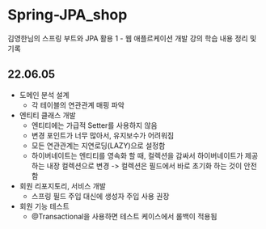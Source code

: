 # Spring-JPA_shop
김영한님의 스프링 부트와 JPA 활용 1 - 웹 애플르케이션 개발 강의 학습 내용 정리 및 기록

## 22.06.05
* 도메인 분석 설계
  - 각 테이블의 연관관계 매핑 파악
* 엔티티 클래스 개발
  - 엔티티에는 가급적 Setter를 사용하지 않음
  - 변경 포인트가 너무 많아서, 유지보수가 어려워짐
  - 모든 연관관계는 지연로딩(LAZY)으로 설정함
  - 하이버네이트는 엔티티를 영속화 할 때, 컬렉션을 감싸서 하이버네이트가 제공하는 내장 컬렉션으로 변경 -> 컬렉션은 필드에서 바로 초기화 하는 것이 안전함
* 회원 리포지토리, 서비스 개발
  - 스프링 필드 주입 대신에 생성자 주입 사용 권장
* 회원 기능 테스트
  - @Transactional을 사용하면 테스트 케이스에서 롤백이 적용됨
